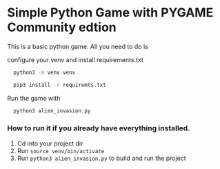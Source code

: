 # Simple Python Game with PYGAME Community edtion

This is a basic python game. 
All you need to do is 

configure your venv and install requirements.txt
```bash
  python3 -m venv venv
```

```bash
  pip3 install -r requiremts.txt
```

Run the game with
```bash
  python3 alien_invasion.py
```

### How to run it if you already have everything installed.
1. Cd into your project dir
2. Run `source venv/bin/activate`
3. Run `python3 alien_invasion.py` to build and run the project


